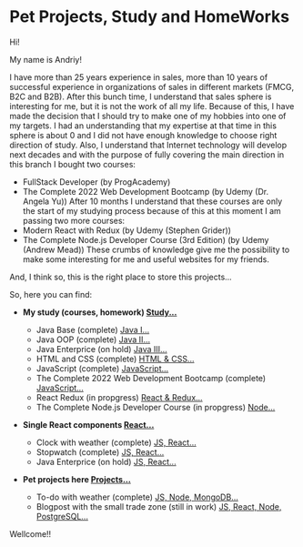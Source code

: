 
# Pet Projects, Study and HomeWorks

Hi!

My name is Andriy!

I have more than 25 years experience in sales, more than 10 years of successful experience in organizations of sales in different markets (FMCG, B2C and B2B).
After this bunch time, I understand that sales sphere is interesting for me, but it is not the work of all my life. Because of this, I have made the decision that I should try to make one of my hobbies into one of my targets. I had an understanding that my expertise at that time in this sphere is about 0 and I did not have enough knowledge to choose right direction of study. 
Also, I understand that Internet technology will develop next decades and with the purpose of fully covering the main direction in this branch I bought two courses:
- FullStack Developer (by ProgAcademy) 
- The Complete 2022 Web Development Bootcamp (by Udemy (Dr. Angela Yu))
After 10 months I understand that these courses are only the start of my studying process because of this at this moment I am passing two more courses:
- Modern React with Redux (by Udemy (Stephen Grider))
- The Complete Node.js Developer Course (3rd Edition) (by Udemy (Andrew Mead))
These crumbs of knowledge give me the possibility to make some interesting for me and useful websites for my friends.

And, I think so, this is the right place to store this projects...

So, here you can find:
- **My study (courses, homework) [Study...](https://github.com/MekhAnd/Practice/tree/main/Study)**
    - Java Base (complete) [Java I...](https://github.com/MekhAnd/Practice/tree/main/Study/ProgAcademy_Java/Part%20I%20Java%20Start)
    - Java OOP (complete) [Java II...](https://github.com/MekhAnd/Practice/tree/main/Study/ProgAcademy_Java/Part%20II%20Java%20OOP)
    - Java Enterprice (on hold) [Java III...](https://github.com/MekhAnd/Practice/tree/main/Study/ProgAcademy_Java/Part%20III%20Java%20PRO)
    - HTML and CSS (complete) [HTML & CSS...](https://github.com/MekhAnd/Practice/tree/main/Study/ProgAcademy_HTML%2C%20CSS)
    - JavaScript (complete) [JavaScript...](https://github.com/MekhAnd/Practice/tree/main/Study/ProgAcademy_JavaScript)
    - The Complete 2022 Web Development Bootcamp (complete) [JavaScript...](https://github.com/MekhAnd/Practice/tree/main/Study/UDEMY_FullStack_London%20App%20Brewery)
    - React Redux (in propgress) [React & Redux...](https://github.com/MekhAnd/Practice/tree/main/Study/UDEMY_React%20Redux_Stephen%20Grider)
    - The Complete Node.js Developer Course (in propgress) [Node...](https://github.com/MekhAnd/Practice/tree/main/Study/UDEMY_Node_Andrew%20Mead)
    
- **Single React components [React...](https://github.com/MekhAnd/Practice/tree/main/React%20components)**
    - Clock with weather (complete) [JS, React...](https://github.com/MekhAnd/Practice/tree/main/React%20components/clock-with-weather)
    - Stopwatch (complete) [JS, React...](https://github.com/MekhAnd/Practice/tree/main/React%20components/stopwatch)
    - Java Enterprice (on hold)  [JS, React...](https://github.com/MekhAnd/Practice/tree/main/React%20components/timer)

- **Pet projects here [Projects...](https://github.com/MekhAnd/Practice/tree/main/Websites)**
    - To-do with weather (complete) [JS, Node, MongoDB...](https://github.com/MekhAnd/Practice/tree/main/Websites/ToDo)
    - Blogpost with the small trade zone  (still in work) [JS, React, Node, PostgreSQL...](https://github.com/MekhAnd/Practice/tree/main/Websites/Blogpost)


Wellcome!!
